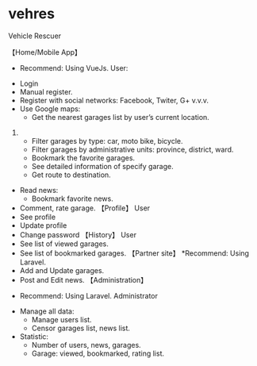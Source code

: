 # vehres
Vehicle Rescuer


【Home/Mobile App】

* Recommend: Using VueJs.
User:
- Login
- Manual register.
- Register with social networks: Facebook, Twiter, G+ v.v.v.
- Use Google maps:
	+ Get the nearest garages list by user’s current location.
1. + Filter garages by type: car, moto bike, bicycle.
	+ Filter garages by administrative units: province, district, ward.
	+ Bookmark the favorite garages.
	+ See detailed information of specify garage.
	+ Get route to destination.
- Read news:
	+ Bookmark favorite news.
- Comment, rate garage.
【Profile】
User
- See profile
- Update profile
- Change password
【History】
User
- See list of viewed garages.
- See list of bookmarked garages.
【Partner site】
*Recommend: Using Laravel.
- Add and Update garages.
- Post and Edit news.
【Administration】
* Recommend: Using Laravel.
Administrator
- Manage all data:
	+ Manage users list.
	+ Censor garages list, news list.
- Statistic:
	+ Number of users, news, garages.
	+ Garage: viewed, bookmarked, rating list.
